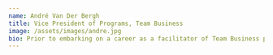 ```yaml
---
name: André Van Der Bergh
title: Vice President of Programs, Team Business
image: /assets/images/andre.jpg
bio: Prior to embarking on a career as a facilitator of Team Business programs, André was intimately involved in the retail industry in South Africa and the Middle East for more than 25 years, specializing in process re-engineering and automation. In 1998, André began implementing Team Business programs for his retail clients with tremendous results – for example, one of his clients took 6,000 staff through the program as a part of a successful turn-around initiative. André is certified to facilitate all the programs in the Team Business portfolio and is the primary facilitator in the United States.
---
```

